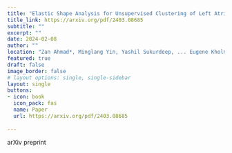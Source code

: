 ```yaml
---
title: "Elastic Shape Analysis for Unsupervised Clustering of Left Atrial Appendage Morphology"
title_link: https://arxiv.org/pdf/2403.08685
subtitle: ""
excerpt: ""
date: 2024-02-08
author: ""
location: "Zan Ahmad*, Minglang Yin, Yashil Sukurdeep, ... Eugene Kholmovski, Natalia Trayanova"
featured: true
draft: false
image_border: false
# layout options: single, single-sidebar
layout: single
buttons:
- icon: book
  icon_pack: fas
  name: Paper
  url: https://arxiv.org/pdf/2403.08685
  
---
```

arXiv preprint
